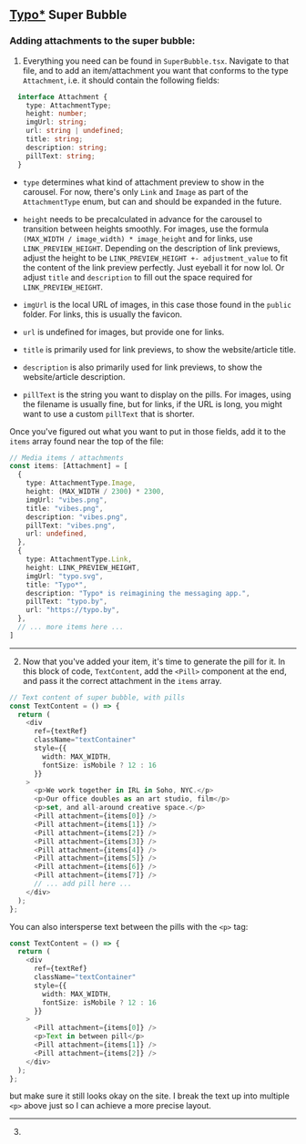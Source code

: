 ## [Typo*](https://typo.by) Super Bubble

### Adding attachments to the super bubble:

1. Everything you need can be found in `SuperBubble.tsx`. Navigate to that file, and to add an item/attachment you want that conforms to the type `Attachment`, i.e. it should contain the following fields:

```typescript
  interface Attachment {
    type: AttachmentType;
    height: number;
    imgUrl: string;
    url: string | undefined;
    title: string;
    description: string;
    pillText: string;
  }
```

- `type` determines what kind of attachment preview to show in the carousel. For now, there's only `Link` and `Image` as part of the `AttachmentType` enum, but can and should be expanded in the future.

- `height` needs to be precalculated in advance for the carousel to transition between heights smoothly. For images, use the formula `(MAX_WIDTH / image_width) * image_height` and for links, use `LINK_PREVIEW_HEIGHT`. Depending on the description of link previews, adjust the height to be `LINK_PREVIEW_HEIGHT +- adjustment_value` to fit the content of the link preview perfectly. Just eyeball it for now lol. Or adjust `title` and `description` to fill out the space required for `LINK_PREVIEW_HEIGHT`.

- `imgUrl` is the local URL of images, in this case those found in the `public` folder. For links, this is usually the favicon.

- `url` is undefined for images, but provide one for links.

- `title` is primarily used for link previews, to show the website/article title.

- `description` is also primarily used for link previews, to show the website/article description.

- `pillText` is the string you want to display on the pills. For images, using the filename is usually fine, but for links, if the URL is long, you might want to use a custom `pillText` that is shorter.

Once you've figured out what you want to put in those fields, add it to the `items` array found near the top of the file:

```typescript
// Media items / attachments
const items: [Attachment] = [
  {
    type: AttachmentType.Image,
    height: (MAX_WIDTH / 2300) * 2300,
    imgUrl: "vibes.png",
    title: "vibes.png",
    description: "vibes.png",
    pillText: "vibes.png",
    url: undefined,
  },
  {
    type: AttachmentType.Link,
    height: LINK_PREVIEW_HEIGHT,
    imgUrl: "typo.svg",
    title: "Typo*",
    description: "Typo* is reimagining the messaging app.",
    pillText: "typo.by",
    url: "https://typo.by",
  },
  // ... more items here ...
]
```

***

2. Now that you've added your item, it's time to generate the pill for it. In this block of code, `TextContent`, add the `<Pill>` component at the end, and pass it the correct attachment in the `items` array.

```typescript
// Text content of super bubble, with pills
const TextContent = () => {
  return (
    <div
      ref={textRef}
      className="textContainer"
      style={{ 
        width: MAX_WIDTH, 
        fontSize: isMobile ? 12 : 16 
      }}
    >
      <p>We work together in IRL in Soho, NYC.</p>
      <p>Our office doubles as an art studio, film</p>
      <p>set, and all-around creative space.</p>
      <Pill attachment={items[0]} />
      <Pill attachment={items[1]} />
      <Pill attachment={items[2]} />
      <Pill attachment={items[3]} />
      <Pill attachment={items[4]} />
      <Pill attachment={items[5]} />
      <Pill attachment={items[6]} />
      <Pill attachment={items[7]} />
      // ... add pill here ...
    </div>
  );
};
```

You can also intersperse text between the pills with the `<p>` tag:

```typescript
const TextContent = () => {
  return (
    <div
      ref={textRef}
      className="textContainer"
      style={{ 
        width: MAX_WIDTH, 
        fontSize: isMobile ? 12 : 16 
      }}
    >
      <Pill attachment={items[0]} />
      <p>Text in between pill</p>
      <Pill attachment={items[1]} />
      <Pill attachment={items[2]} />
    </div>
  );
};
```

but make sure it still looks okay on the site. I break the text up into multiple `<p>` above just so I can achieve a more precise layout.

***

3. 